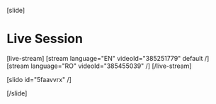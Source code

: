 [slide]
# Live Session

[live-stream]
[stream language="EN" videoId="385251779" default /]
[stream language="RO" videoId="385455039"  /]
[/live-stream]

[slido id="5faavvrx" /]

[/slide]